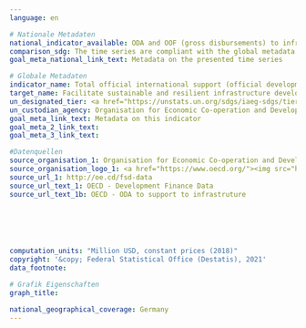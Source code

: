 ```yaml
---
language: en    

# Nationale Metadaten    
national_indicator_available: ODA and OOF (gross disbursements) to infrastructure <br> ODA (gross disbursements) to infrastructure    
comparison_sdg: The time series are compliant with the global metadata.    
goal_meta_national_link_text: Metadata on the presented time series    

# Globale Metadaten    
indicator_name: Total official international support (official development assistance plus other official flows) to infrastructure    
target_name: Facilitate sustainable and resilient infrastructure development in developing countries through enhanced financial, technological and technical support to African countries, least developed countries, landlocked developing countries and small island developing States    
un_designated_tier: <a href="https://unstats.un.org/sdgs/iaeg-sdgs/tier-classification/" title="Click here for more information on the UN tier classification."  target="_blank">Tier I</a>    
un_custodian_agency: Organisation for Economic Co-operation and Development (OECD)    
goal_meta_link_text: Metadata on this indicator    
goal_meta_2_link_text:     
goal_meta_3_link_text:     

#Datenquellen
source_organisation_1: Organisation for Economic Co-operation and Development (OECD)
source_organisation_logo_1: <a href="https://www.oecd.org/"><img src="https://g205sdgs.github.io/sdg-indicators/public/OrgImgEn/oecd.png" alt="Logo oecd" style="height:60px; width:148px" /></a>
source_url_1: http://oe.cd/fsd-data
source_url_text_1: OECD - Development Finance Data
source_url_text_1b: OECD - ODA to support to infrastruture





    
computation_units: "Million USD, constant prices (2018)"    
copyright: '&copy; Federal Statistical Office (Destatis), 2021'    
data_footnote:     

# Grafik Eigenschaften    
graph_title:     

national_geographical_coverage: Germany    
---
```


<span></span>